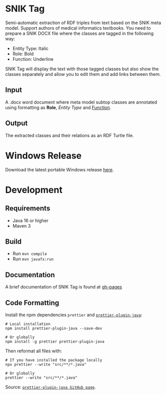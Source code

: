 # SNIK Tag

Semi-automatic extraction of RDF triples from text based on the SNIK meta model.
Support authors of medical informatics textbooks.
You need to prepare a SNIK DOCX file where the classes are tagged in the following way:

 * Entity Type: Italic
 * Role: Bold
 * Function: Underline

SNIK Tag will display the text with those tagged classes but also show the classes separately and allow you to edit them and add links between them.

## Input
A .docx word document where meta model subtop classes are annotated using formatting as **Role**, *Entity Type* and <u>Function</u>.

## Output
The extracted classes and their relations as an RDF Turtle file.

# Windows Release

Download the latest portable Windows release [here](https://github.com/IMISE/snik-tag/releases/download/0.2.1/sniktag.zip).

# Development

## Requirements
* Java 16 or higher
* Maven 3

## Build
* Run  `mvn compile`
* Run  `mvn javafx:run`

## Documentation
A brief documentation of SNIK Tag is found at [gh-pages](https://imise.github.io/snik-tag/#/Dokumentation)

## Code Formatting
Install the npm dependencies `prettier` and [`prettier-plugin-java`](https://github.com/jhipster/prettier-java):

    # Local installation
    npm install prettier-plugin-java --save-dev
    
    # Or globally
    npm install -g prettier prettier-plugin-java

Then reformat all files with:

    # If you have installed the package locally
    npx prettier --write "src/**/*.java"

    # Or globally
    prettier --write "src/**/*.java"

Source: [`prettier-plugin-java GitHub page`](https://github.com/jhipster/prettier-java).
